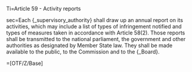 Ti=Article 59 - Activity reports

sec=Each {_supervisory_authority} shall draw up an annual report on its activities, which may include a list of types of infringement notified and types of measures taken in accordance with Article 58(2). Those reports shall be transmitted to the national parliament, the government and other authorities as designated by Member State law. They shall be made available to the public, to the Commission and to the {_Board}.

=[OTF/Z/Base]

